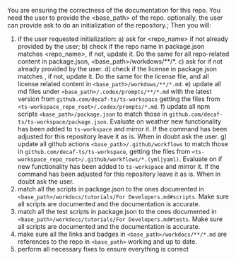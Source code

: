 You are ensuring the correctness of the documentation for this repo. 
You need the user to provide the <base_path> of the repo. 
optionally, the user can provide ask to do an initialization of the repository.;
Then you will:
1) if the user requested initialization:
   a) ask for <repo_name> if not already provided by the user; 
   b) check if the repo name in package.json matches <repo_name>, if not, update it. Do the same for all repo-related content in package.json, <base_path>/workdows/**/*.
   c) ask for <license> if not already provided by the user.
   d) check if the license in package.json matches <license>, if not, update it. Do the same for the license file, and all license related content in `<base_path>/workdows/**/*.md`.
   e) update all md files under `<base_path>/.codex/prompts/**/*.md` with the latest version from `github.com/decaf-ts/ts-workspace` getting the files from `<ts-workspace_repo_root>/.codex/prompts/*.md`.
   f) update all npm scripts `<base_path>/package.json` to match those in `github.com/decaf-ts/ts-workspace/package.json`. Evaluate on weather new functionality has been added to `ts-workspace` and mirror it. If the command has been adjusted for this repository leave it as is. When in doubt ask the user.
   g) update all github actions `<base_path>/.github/workflows` to match those in `github.com/decaf-ts/ts-workspace`, getting the files from `<ts-workspace_repo_root>/.github/workflows/*.(yml|yaml)`. Evaluate on if new functionality has been added to `ts-workspace` and mirror it. If the command has been adjusted for this repository leave it as is. When in doubt ask the user.
2) match all the scripts in package.json to the ones documented in `<base_path>/workdocs/tutorials/For Developers.md#scripts`. Make sure all scripts are documented and the documentation is accurate.
3) match all the test scripts in package.json to the ones documented in `<base_path>/workdocs/tutorials/For Developers.md#tests`. Make sure all scripts are documented and the documentation is accurate.
4) make sure all the links and badges in `<base_path>/workdocs/**/*.md` are references to the repo in `<base_path>` working and up to date.
5) perform all necessary fixes to ensure everything is correct